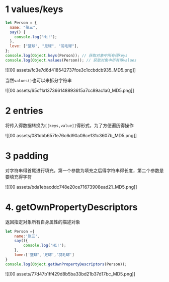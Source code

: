 
# 1 values/keys

```javascript
let Person = {
  name: "张三",
  say() {
    console.log("Hi!");
  },
  love: ["篮球", "足球", "羽毛球"],
};
console.log(Object.keys(Person)); // 获取对象中所有得keys
console.log(Object.values(Person)); // 获取对象中所有得values
```

![[00 assets/fc3e7d6d418542737fce3c1ccbdcb935_MD5.png]]

当然`values()`也可以来拆分字符串

![[00 assets/65cf1a137366148893615a7cc89ac1a0_MD5.png]]

# 2 entries

将传入得数据转换为`[[keys,value]]`得形式，为了方便遍历得操作

![[00 assets/081dbb657fe76c6d90a08ce131c3607b_MD5.png]]

# 3 padding

对字符串得首尾进行填充，第一个参数为填充之后得字符串得长度，第二个参数是要填充得字符

![[00 assets/bda1ebacddc748e20ce71673908ead21_MD5.png]]

# 4. getOwnPropertyDescriptors

返回指定对象所有自身属性的描述对象

```javascript
let Person ={
	name:'张三',
	say(){
		console.log('Hi!');
	},
	love:['篮球','足球','羽毛球']
}
console.log(Object.getOwnPropertyDescriptors(Person));
```

![[00 assets/77d47b1ff429d8b5ba33bd21b37d17bc_MD5.png]]

